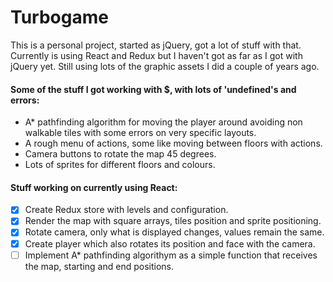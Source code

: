 # Turbogame
This is a personal project, started as jQuery, got a lot of stuff with that. Currently is using React and Redux but I haven't got as far as I got with jQuery yet. Still using lots of the graphic assets I did a couple of years ago.

#### Some of the stuff I got working with $, with lots of  'undefined's and errors:
* A* pathfinding algorithm for moving the player around avoiding non walkable tiles with some errors on very specific layouts.
* A rough menu of actions, some like moving between floors with actions.
* Camera buttons to rotate the map 45 degrees.
* Lots of sprites for different floors and colours.

#### Stuff working on currently using React:
* [x] Create Redux store with levels and configuration.
* [x] Render the map with square arrays, tiles position and sprite positioning.
* [x] Rotate camera, only what is displayed changes, values remain the same.
* [x] Create player which also rotates its position and face with the camera.
* [ ] Implement A* pathfinding algorithym as a simple function that receives the map, starting and end positions.